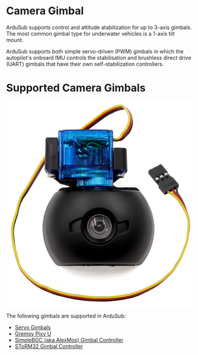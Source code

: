 # Camera Gimbal

ArduSub supports control and attitude atabilization for up to 3-axis gimbals. The most common gimbal type for underwater vehicles is a 1-axis tilt mount.

ArduSub supports both simple servo-driven (PWM) gimbals in which the autopilot's onboard IMU controls the stabilisation and brushless direct drive (UART) gimbals that have their own self-stabilization controllers.

# Supported Camera Gimbals

<img src="/images/introduction/hardware/hardware-cam-mount.png" class="img-responsive img-center" style="max-height:600px;">

The following gimbals are supported in ArduSub:
* [Servo Gimbals](https://bluerobotics.com/store/sensors-sonars-cameras/cameras/camera-tilt-mount/)
* [Gremsy Pixy U](https://ardupilot.org/copter/docs/common-gremsy-pixyu-gimbal.html#common-gremsy-pixyu-gimbal) 
* [SimpleBGC (aka AlexMos) Gimbal Controller](https://ardupilot.org/copter/docs/common-simplebgc-gimbal.html#common-simplebgc-gimbal)
* [SToRM32 Gimbal Controller](https://ardupilot.org/copter/docs/common-storm32-gimbal.html#common-storm32-gimbal)
